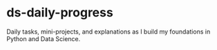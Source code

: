 # ds-daily-progress
Daily tasks, mini-projects, and explanations as I build my foundations in Python and Data Science.
